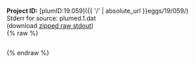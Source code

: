 **Project ID:** [plumID:19.059]({{ '/' | absolute_url }}eggs/19/059/)  
Stderr for source:  plumed.1.dat   
(download [zipped raw stdout](plumed.1.dat.plumed_master.stdout.txt.zip))  
{% raw %}
<pre>
</pre>
{% endraw %}

